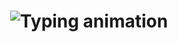 <h1 align="center">
  <img src="https://readme-typing-svg.demolab.com?font=Fira+Code&size=32&duration=3000&pause=2000&color=36BCF7&center=true&vCenter=true&width=500&lines=Hi+%F0%9F%91%8B%2C+I'm+Elchibek;I'm+a+%F0%9F%9A%80+Software+Engineer+%F0%9F%9A%80;I+%E2%9D%A4%EF%B8%8F+Creating+with+Code+%E2%9D%A4%EF%B8%8F;Always+learning+and+building+%F0%9F%93%9A%F0%9F%9B%A0%EF%B8%8F" alt="Typing animation">
</h1>
